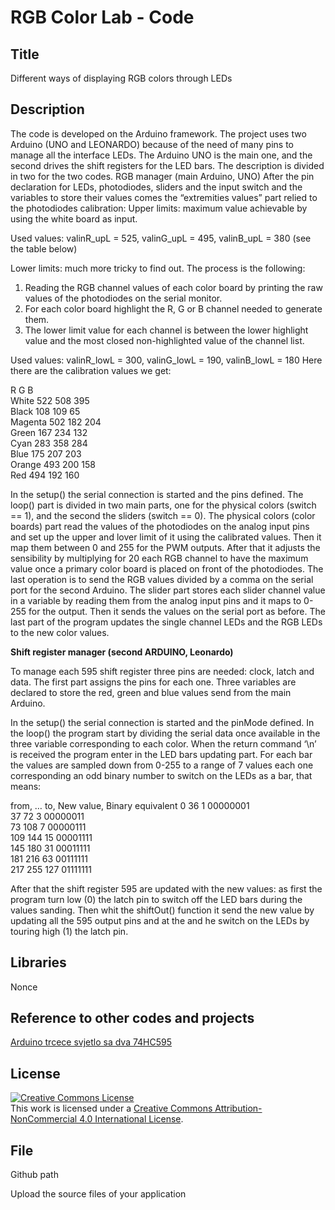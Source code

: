 RGB Color Lab - Code
================


Title
--------
Different ways of displaying RGB colors through LEDs 

Description
--------
The code is developed on the Arduino framework. The project uses two Arduino (UNO and LEONARDO) because of the need of many pins to manage all the interface LEDs. The Arduino UNO is the main one, and the second drives the shift registers for the LED bars. The description is divided in two for the two codes.
RGB manager (main Arduino, UNO)
After the pin declaration for LEDs, photodiodes, sliders and the input switch and the variables to store their values comes the “extremities values” part relied to the photodiodes calibration:
Upper limits: maximum value achievable by using the white board as input.

Used values:   valinR_upL = 525, valinG_upL = 495, valinB_upL = 380
(see the table below)

Lower limits: much more tricky to find out. The process is the following:
1)	Reading the RGB channel values of each color board by printing the raw values of the photodiodes on the serial monitor.
2)	For each color board highlight the R, G or B channel needed to generate them.
3)	The lower limit value for each channel is between the lower highlight value and the most closed non-highlighted value of the channel list.

Used values:	valinR_lowL = 300, valinG_lowL = 190, valinB_lowL = 180
Here there are the calibration values we get:

R	G	B  
White	522	508	395  
Black	108	109	65  
Magenta	502	182	204  
Green	167	234	132  
Cyan	283	358	284  
Blue	175	207	203  
Orange	493	200	158  
Red	494	192	160  


In the setup() the serial connection is started and the pins defined.
The loop() part is divided in two main parts, one for the physical colors (switch == 1), and the second the sliders (switch == 0).
The physical colors (color boards) part read the values of the photodiodes on the analog input pins and set up the upper and lover limit of it using the calibrated values. Then it map them between 0 and 255 for the PWM outputs. After that it adjusts the sensibility by multiplying for 20 each RGB channel to have the maximum value once a primary color board is placed on front of the photodiodes.
The last operation is to send the RGB values divided by a comma on the serial port for the second Arduino.
The slider part stores each slider channel value in a variable by reading them from the analog input pins and it maps to 0-255 for the output. Then it sends the values on the serial port as before.
The last part of the program updates the single channel LEDs and the RGB LEDs to the new color values.

**Shift register manager (second ARDUINO, Leonardo)**

To manage each 595 shift register three pins are needed: clock, latch and data. The first part assigns the pins for each one. Three variables are declared to store the red, green and blue values send from the main Arduino.

In the setup() the serial connection is started and the pinMode defined.
In the loop() the program start by dividing the serial data once available in the three variable corresponding to each color. When the return command ‘\n’  is received the program enter in the LED bars updating part.
For each bar the values are sampled down from 0-255 to a range of 7 values each one corresponding an odd binary number to switch on the LEDs as a bar, that means:

from,	… to,	New value,	Binary equivalent
0	36	1	00000001  
37	72	3	00000011  
73	108	7	00000111  
109	144	15	00001111  
145	180	31	00011111  
181	216	63	00111111  
217	255	127	01111111  

After that the shift register 595 are updated with the new values: as first the program turn low (0) the latch pin to switch off the LED bars during the values sanding. Then whit the shiftOut() function it send the new value by updating all the 595 output pins and at the and he switch on the LEDs by touring high (1) the latch pin.

Libraries 
--------
Nonce

Reference to other codes and projects
--------

[Arduino trcece svjetlo sa dva 74HC595](http://fritzing.org/projects/arduino-trcece-svjetlo-sa-dva-74hc595/ "Title")


License
--------
<a rel="license" href="http://creativecommons.org/licenses/by-nc/4.0/"><img alt="Creative Commons License" style="border-width:0" src="http://i.creativecommons.org/l/by-nc/4.0/88x31.png" /></a><br />This work is licensed under a <a rel="license" href="http://creativecommons.org/licenses/by-nc/4.0/">Creative Commons Attribution-NonCommercial 4.0 International License</a>.

File
--------
Github path

Upload the source files of your application
